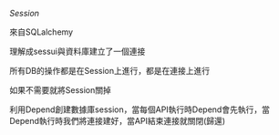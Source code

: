 *Session* 

來自SQLalchemy

理解成sessui與資料庫建立了一個連接

所有DB的操作都是在Session上進行，都是在連接上進行

如果不需要就將Session關掉

利用Depend創建數據庫session，當每個API執行時Depend會先執行，當Depend執行時我們將連接建好，當API結束連接就關閉(歸還)